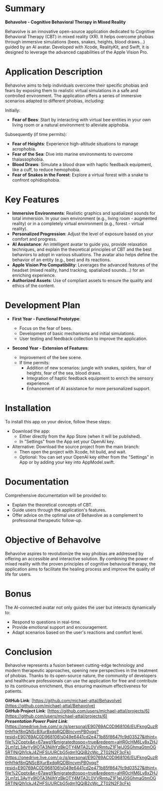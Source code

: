 # Summary

**Behavolve - Cognitive Behavioral Therapy in Mixed Reality**

Behavolve is an innovative open-source application dedicated to Cognitive Behavioral Therapy (CBT) in mixed reality (XR). It helps overcome phobias through immersive simulations (bees, snakes, heights, blood draws...) guided by an AI avatar. Developed with Xcode, RealityKit, and Swift, it is designed to leverage the advanced capabilities of the Apple Vision Pro.

# Application Description

Behavolve aims to help individuals overcome their specific phobias and fears by exposing them to realistic virtual simulations in a safe and controlled environment. The application offers a series of immersive scenarios adapted to different phobias, including:

Initially:

- **Fear of Bees**: Start by interacting with virtual bee entities in your own living room or a natural environment to alleviate apiphobia.

Subsequently (if time permits):

- **Fear of Heights**: Experience high-altitude situations to manage acrophobia.
- **Fear of the Sea**: Dive into marine environments to overcome thalassophobia.
- **Blood Draws**: Simulate a blood draw with haptic feedback equipment, like a cuff, to reduce hemophobia.
- **Fear of Snakes in the Forest**: Explore a virtual forest with a snake to confront ophidiophobia.

# Key Features

- **Immersive Environments**: Realistic graphics and spatialized sounds for total immersion. In your own environment (e.g., living room - augmented reality) or in a completely virtual environment (e.g., forest - virtual reality).
- **Personalized Progression**: Adjust the level of exposure based on your comfort and progress.
- **AI Assistance**: An intelligent avatar to guide you, provide relaxation techniques, and explain the theoretical principles of CBT and the best behaviors to adopt in various situations. The avatar also helps define the behavior of an entity (e.g., bee) and its reactions.
- **Apple Vision Pro Compatibility**: Leverages the advanced features of the headset (mixed reality, hand tracking, spatialized sounds…) for an enriching experience.
- **Authorized Assets**: Use of compliant assets to ensure the quality and ethics of the content.

# Development Plan

- **First Year - Functional Prototype**:
  - Focus on the fear of bees.
  - Development of basic mechanisms and initial simulations.
  - User testing and feedback collection to improve the application.

- **Second Year - Extension of Features**:
  - Improvement of the bee scene.
  - If time permits:
    - Addition of new scenarios: jungle with snakes, spiders, fear of heights, fear of the sea, blood draws.
    - Integration of haptic feedback equipment to enrich the sensory experience.
    - Enhancement of AI assistance for more personalized support.

# Installation

To install this app on your device, follow these steps:

- Download the app:
    - Either directly from the App Store (when it will be published).
    - In "Settings" from the App set your OpenAI key.
- Alternative: Download the source project from the main branch:
    - Then open the project with Xcode, hit build, and wait.
    - Optional: You can set your OpenAI key either from the "Settings" in App or by adding your key into AppModel.swift.

# Documentation

Comprehensive documentation will be provided to:

- Explain the theoretical concepts of CBT.
- Guide users through the application's features.
- Offer advice on the optimal use of Behavolve as a complement to professional therapeutic follow-up.

# Objective of Behavolve

Behavolve aspires to revolutionize the way phobias are addressed by offering an accessible and interactive solution. By combining the power of mixed reality with the proven principles of cognitive behavioral therapy, the application aims to facilitate the healing process and improve the quality of life for users.

# Bonus

The AI-connected avatar not only guides the user but interacts dynamically to:

- Respond to questions in real-time.
- Provide emotional support and encouragement.
- Adapt scenarios based on the user's reactions and comfort level.

# Conclusion

Behavolve represents a fusion between cutting-edge technology and modern therapeutic approaches, opening new perspectives in the treatment of phobias. Thanks to its open-source nature, the community of developers and healthcare professionals can use the application for free and contribute to its continuous enrichment, thus ensuring maximum effectiveness for patients.

**GitHub Link**: [https://github.com/michael-attal/Behavolve](https://github.com/michael-attal/Behavolve)  
**GitHub Project Link**: [https://github.com/users/michael-attal/projects/6](https://github.com/users/michael-attal/projects/6)  
***Presentation Power Point Link***: [https://onedrive.live.com/:p:/g/personal/E90769AC0D968106/EUFkngQuzRtHhfhkf8nQNScBXurBxdqRQDBlncvmPB0vqg?resid=E90769AC0D968106!s049e6441cd2e471b85f8647fc9d03527&ithint=file%2Cpptx&e=67awpY&migratedtospo=true&redeem=aHR0cHM6Ly8xZHJ2Lm1zL3AvYy9lOTA3NjlhYzBkOTY4MTA2L0VVRmtuZ1F1elJ0SGhmaGtmOG5RTlNjQlh1ckJ4ZHFSUURCbG5jdm1QQjB2cWc_ZT02N2F3cFk](https://onedrive.live.com/:p:/g/personal/E90769AC0D968106/EUFkngQuzRtHhfhkf8nQNScBXurBxdqRQDBlncvmPB0vqg?resid=E90769AC0D968106!s049e6441cd2e471b85f8647fc9d03527&ithint=file%2Cpptx&e=67awpY&migratedtospo=true&redeem=aHR0cHM6Ly8xZHJ2Lm1zL3AvYy9lOTA3NjlhYzBkOTY4MTA2L0VVRmtuZ1F1elJ0SGhmaGtmOG5RTlNjQlh1ckJ4ZHFSUURCbG5jdm1QQjB2cWc_ZT02N2F3cFk)
